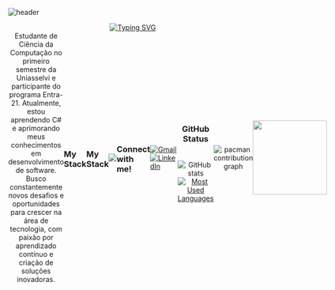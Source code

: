 ![header](https://capsule-render.vercel.app/api?type=waving&color=gradient&height=120&animation=fadeIn&section=footer&text=💻🖥️👨🏽‍💻📱&fontAlign=70)

<div align="center">
  <a href="https://git.io/typing-svg">
    <img src="https://readme-typing-svg.demolab.com?font=Fira+Code&weight=500&size=22&pause=1000&color=00ADEF&center=true&vCenter=true&random=false&width=524&lines=%E2%8A%B9+Samin+Ghoddosi+%CB%99%E1%B5%95%CB%99+%E2%8A%B9+;%E2%8A%B9+Seja+bem-vindo!+%CB%99%E1%B5%95%CB%99+%E2%8A%B9+" alt="Typing SVG">
  </a>




<div style="display: flex; align-items: center; justify-content: space-between;">
  <div style="max-width: 70%;">
    Estudante de Ciência da Computação no primeiro semestre da Uniasselvi e participante do programa Entra-21. Atualmente, estou aprendendo C# e aprimorando meus conhecimentos em desenvolvimento de software. Busco constantemente novos desafios e oportunidades para crescer na área de tecnologia, com paixão por aprendizado contínuo e criação de soluções inovadoras.
  </div>

<h3 align="left">My Stack</h3>

<h3 align="left">My Stack</h3>

<p align="left">
  <img src="https://go-skill-icons.vercel.app/api/icons?i=cs,dotnet,git,github,vscode,visualstudio&perline=6&titles=true&size=30">
</p>


<h3 align="left">Connect with me!</h3>

<p align="left">
  <a href="mailto:saminghoddosi44@gmail.com" target="_blank">
    <img src="https://img.shields.io/badge/Gmail-D14836?style=for-the-badge&logo=gmail&logoColor=white" alt="Gmail">
  </a>
  <a href="https://www.linkedin.com/in/samin-ghoddosi/" target="_blank">
    <img src="https://img.shields.io/badge/LinkedIn-0077B5?style=for-the-badge&logo=linkedin&logoColor=white" alt="LinkedIn">
  </a>
</p>

<div style="text-align: center;" align="center">
  <h3>GitHub Status</h3>
  <br>
  <img src="https://github-readme-stats.vercel.app/api?username=samin576&hide_title=true&show_icons=true&include_all_commits=false&count_private=true&line_height=25&hide=issues&theme=tokyonight" alt="GitHub stats">

  <a href="https://github.com/samin576/github-readme-stats">
    <img src="https://github-readme-stats.vercel.app/api/top-langs/?username=samin576&line_height=10&card_width=290&layout=compact&hide_title=false&count_private=true&langs_count=4&show_icons=true&theme=tokyonight" alt="Most Used Languages">
  </a>
</div>

# 
<picture>
  <img alt="pacman contribution graph" src="https://raw.githubusercontent.com/samin576/samin576/output/pacman-contribution-graph-dark.svg">
</picture>






#

<img align="center" height="150" src="https://user-images.githubusercontent.com/74038190/212748842-9fcbad5b-6173-4175-8a61-521f3dbb7514.gif"  />

